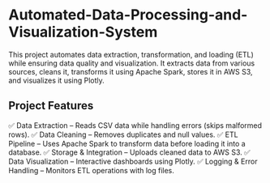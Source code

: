 # Automated-Data-Processing-and-Visualization-System
This project automates data extraction, transformation, and loading (ETL) while ensuring data quality and visualization. It extracts data from various sources, cleans it, transforms it using Apache Spark, stores it in AWS S3, and visualizes it using Plotly.
## Project Features
✅ Data Extraction – Reads CSV data while handling errors (skips malformed rows).
✅ Data Cleaning – Removes duplicates and null values.
✅ ETL Pipeline – Uses Apache Spark to transform data before loading it into a database.
✅ Storage & Integration – Uploads cleaned data to AWS S3.
✅ Data Visualization – Interactive dashboards using Plotly.
✅ Logging & Error Handling – Monitors ETL operations with log files.


